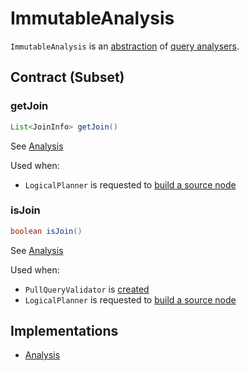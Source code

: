 # ImmutableAnalysis

`ImmutableAnalysis` is an [abstraction](#contract) of [query analysers](#implementations).

## Contract (Subset)

### <span id="getJoin"> getJoin

```java
List<JoinInfo> getJoin()
```

See [Analysis](Analysis.md#getJoin)

Used when:

* `LogicalPlanner` is requested to [build a source node](LogicalPlanner.md#buildSourceNode)

### <span id="isJoin"> isJoin

```java
boolean isJoin()
```

See [Analysis](Analysis.md#isJoin)

Used when:

* `PullQueryValidator` is [created](PullQueryValidator.md#RULES)
* `LogicalPlanner` is requested to [build a source node](LogicalPlanner.md#buildSourceNode)

## Implementations

* [Analysis](Analysis.md)

